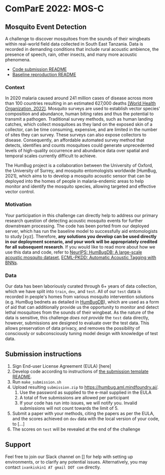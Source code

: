 # ComParE 2022: MOS-C
## Mosquito Event Detection

A challenge to discover mosquitoes from the sounds of their wingbeats within real-world field data collected in South East Tanzania. Data is recorded in demanding conditions that include rural acoustic ambience, the presence of speech, rain, other insects, and many more acoustic phenomena.

* [Code submission README]()
* [Baseline reproduction README]()

### Context
In 2020 malaria caused around 241 million cases of disease across more than 100 countries resulting in an estimated 627,000 deaths
[[World Health Organization, 2022]](https://www.who.int/news-room/fact-sheets/detail/malaria). Mosquito surveys are used to establish vector species' composition and abundance, human biting
rates and thus the potential to transmit a pathogen. Traditional survey methods, such as human
landing catches, which collect mosquitoes as they land on the exposed skin of a collector, can be
time consuming, expensive, and are limited in the number of sites they can survey. These surveys can also expose collectors to disease.
Consequently, an affordable automated survey method
that detects, identifies and counts mosquitoes could generate unprecedented levels of high-quality
occurrence and abundance data over spatial and temporal scales currently difficult to achieve.

The HumBug project is a collaboration between the University of Oxford, the University of Surrey, and mosquito entomologists
worldwide [HumBug, 2021], which aims to to develop a mosquito acoustic sensor
that can be deployed into the homes of people in malaria-endemic areas to help monitor and identify
the mosquito species, allowing targeted and effective vector control. 

### Motivation

Your participation in this challenge can directly help to address our primary research question of detecting acoustic mosquito events for further downstream processing. The code has been ported from our deployed server, which has run the baseline model to successfully aid entomologists to study [xyz]. Therefore, **any solutions you develop can be used directly in our deployment scenario, and your work will be appropriately credited for all subsequent research**. If you would like to read more about how we use this data and code, refer to [NeurIPS: HumBugDB: A large-scale acoustic mosquito dataset](https://arxiv.org/pdf/2110.07607.pdf), [ECML-PKDD: Automatic Acoustic Tagging with BNNs](https://link.springer.com/chapter/10.1007/978-3-030-86514-6_22).

### Data
Our data has been laboriously curated through 6+ years of data collection, which we have split into `train`, `dev`, and `test`. All of our `test` data is recorded in people's homes from various mosquito intervention solutions (e.g. HumBug bednets as detailed in [HumBugDB](https://arxiv.org/pdf/2110.07607.pdf)), which are used as a form of aid that can additionally provide us the opportunity to monitor and detect lethal mosquitoes from the sounds of their wingbeat. As the nature of the data is sensitive, this challenge _does not provide_ the `test` data directly, however, submissions are designed to evaluate over the test data. This allows preservation of data privacy, and removes the possibility of consciously or subconsciously tuning model design with knowledge of test data.

## Submission instructions
1. Sign End-user License Agreement (EULA) [here]
2. Develop code according to instructions of [the submission template README](../README.md).
3. Run `make_submission.sh`
4. Upload resulting `submission.zip` to https://humbug.aml.mindfoundry.ai/.
    1. Use the password as supplied to the e-mail supplied in the EULA
    2. A total of five submissions are allowed per participant
    3. If your code has run into issues, we will notify you. Invalid submissions will not count towards the limit of 5.
5. Submit a paper with your methods, citing the papers as per the EULA, and the scores achieved on `dev` data with the local version of your code, to [...]
6. The scores on `test` will be revealed at the end of the challenge

## Support
Feel free to join our Slack channel on [] for help with setting up environments, or to clarify any potential issues. Alternatively, you may contact `ivankiskin1 AT gmail DOT com` directly.
